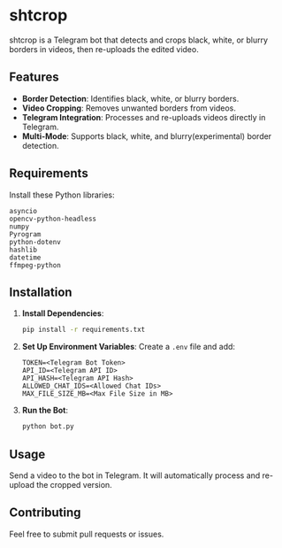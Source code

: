 # shtcrop

shtcrop is a Telegram bot that detects and crops black, white, or blurry borders in videos, then re-uploads the edited video.

## Features
- **Border Detection**: Identifies black, white, or blurry borders.
- **Video Cropping**: Removes unwanted borders from videos.
- **Telegram Integration**: Processes and re-uploads videos directly in Telegram.
- **Multi-Mode**: Supports black, white, and blurry(experimental) border detection.

## Requirements

Install these Python libraries:
```
asyncio
opencv-python-headless
numpy
Pyrogram
python-dotenv
hashlib
datetime
ffmpeg-python
```

## Installation

1. **Install Dependencies**:
   ```bash
   pip install -r requirements.txt
   ```

2. **Set Up Environment Variables**:
   Create a `.env` file and add:
   ```
   TOKEN=<Telegram Bot Token>
   API_ID=<Telegram API ID>
   API_HASH=<Telegram API Hash>
   ALLOWED_CHAT_IDS=<Allowed Chat IDs>
   MAX_FILE_SIZE_MB=<Max File Size in MB>
   ```

3. **Run the Bot**:
   ```bash
   python bot.py
   ```

## Usage

Send a video to the bot in Telegram. It will automatically process and re-upload the cropped version.

## Contributing

Feel free to submit pull requests or issues.
